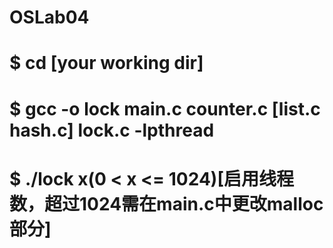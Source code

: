 # OSLab04
# $ cd [your working dir]
# $ gcc -o lock main.c counter.c [list.c hash.c] lock.c -lpthread
# $ ./lock x(0 < x <= 1024)[启用线程数，超过1024需在main.c中更改malloc部分]
